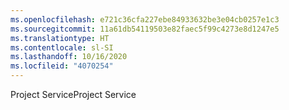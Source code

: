 ```yaml
---
ms.openlocfilehash: e721c36cfa227ebe84933632be3e04cb0257e1c3
ms.sourcegitcommit: 11a61db54119503e82faec5f99c4273e8d1247e5
ms.translationtype: HT
ms.contentlocale: sl-SI
ms.lasthandoff: 10/16/2020
ms.locfileid: "4070254"
---
```

<span data-ttu-id="c8e96-101">Project Service</span><span class="sxs-lookup"><span data-stu-id="c8e96-101">Project Service</span></span>
